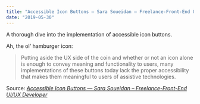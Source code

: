```yaml
---
title: "Accessible Icon Buttons — Sara Soueidan – Freelance-Front-End UI/UX Developer"
date: "2019-05-30"
---
```


A thorough dive into the implementation of accessible icon buttons.

Ah, the ol' hamburger icon:

> Putting aside the UX side of the coin and whether or not an icon alone is enough to convey meaning and functionality to users, many implementations of these buttons today lack the proper accessibility that makes them meaningful to users of assistive technologies.

Source: _[Accessible Icon Buttons — Sara Soueidan – Freelance-Front-End UI/UX Developer](https://www.sarasoueidan.com/blog/accessible-icon-buttons/)_
